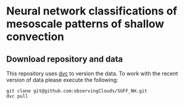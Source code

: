 # Neural network classifications of mesoscale patterns of shallow convection

## Download repository and data

This repository uses [dvc](dvc.org) to version the data. To work with the recent version of data please execute the following:
```shell
git clone git@github.com:observingClouds/SGFF_NH.git
dvc pull
```
